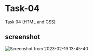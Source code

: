 # Task-04
Task 04 (HTML and CSS)

## screenshot
![Screenshot from 2023-02-19 13-45-40](https://user-images.githubusercontent.com/124652104/219936850-336fb40b-2306-4224-a5d8-e12dd8a7bd01.png)
